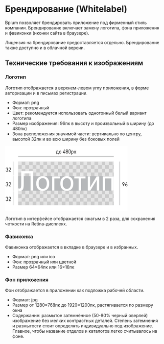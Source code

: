 # Брендирование (Whitelabel)

Bpium позволяет брендировать приложение под фирменный стиль компании. Брендирование включает замену логотипа, фона приложения и фавиконки (иконки сайта в браузере).

Лицензия на брендирование предоставляется отдельно. Брендирование также доступно и в облачной версии.

## Технические требования к изображениям

### Логотип

Логотип отображается в верхнем-левом углу приложения, в форме авторизации и в письмах регистрации.

* Формат: png
* Фон: прозрачный
* Цвет: рекомендуется использовать однотонный белый вариант логотипа
* Размер изображения: 96пк в высоту и произвольный в ширину (до 480пк)
* Зона расположения значимой части: вертикально по центру, высотой 32пк и во всю ширину без боковых полей

![](../../../.gitbook/assets/brand_logo_requirments.png)

Логотип в интерфейсе отображается сжатым в 2 раза, для сохранения четкости на Retina-дисплеях.

### Фавиконка

Фавиконка отображается в вкладке в браузере и в избранных.

* Формат: png или ico
* Фон: прозрачный или цветной
* Размер 64×64пк или 16×16пк

### Фон приложения

Фон отображается в приложении как подложка рабочей области.

* Формат: jpg
* Размер от 1280×768пк до 1920×1200пк, растягивается по размеру окна
* Содержание: размытое затемнённое (50-80% черный оверлей) изображение без мелких контрастных деталей. Степень затемнения и размытости стоит определять индивидуально под изображение. Главное, чтобы название отделов и каталогов легко считывалось на фоне.
